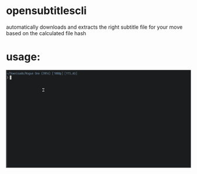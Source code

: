 # opensubtitlescli
automatically downloads and extracts the right subtitle file for your move based on the calculated file hash

# usage:
![til](./USAGE.gif)

